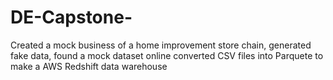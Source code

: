# DE-Capstone-
Created a mock business of a home improvement store chain, generated fake data, found a mock dataset online converted CSV files into Parquete to make a AWS Redshift data warehouse
